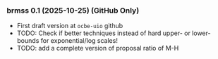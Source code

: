 <div style="text-align: left;">

### brmss 0.1 (2025-10-25) (GitHub Only)

* First draft version at `ocbe-uio` github
* TODO: Check if better techniques instead of hard upper- or lower-bounds for exponential/log scales!
* TODO: add a complete version of proposal ratio of M-H

</div>